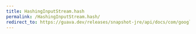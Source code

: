 ```yaml
---
title: HashingInputStream.hash
permalink: /HashingInputStream.hash/
redirect_to: https://guava.dev/releases/snapshot-jre/api/docs/com/google/common/hash/HashingInputStream.html#hash--
---
```

